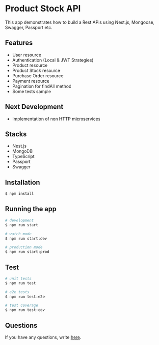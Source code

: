 # Product Stock API

This app demonstrates how to build a Rest APIs using Nest.js, Mongoose, Swagger, Passport etc.

## Features

- User resource
- Authentication (Local & JWT Strategies)
- Product resource
- Product Stock resource
- Purchase Order resource
- Payment resource
- Pagination for findAll method
- Some tests sample


## Next Development
- Implementation of non HTTP microservices


## Stacks

- Nest.js
- MongoDB
- TypeScript
- Passport
- Swagger


## Installation

```bash
$ npm install
```

## Running the app

```bash
# development
$ npm run start

# watch mode
$ npm run start:dev

# production mode
$ npm run start:prod
```

## Test

```bash
# unit tests
$ npm run test

# e2e tests
$ npm run test:e2e

# test coverage
$ npm run test:cov
```

## Questions

If you have any questions, write [here](https://github.com/ardiwinardi/nestjs-checklist-api/issues).
